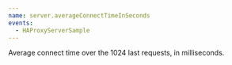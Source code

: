 ```yaml
---
name: server.averageConnectTimeInSeconds
events:
  - HAProxyServerSample
---
```


Average connect time over the 1024 last requests, in milliseconds.